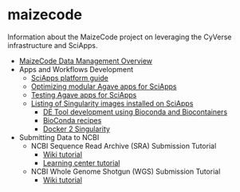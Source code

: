 # maizecode
Information about the MaizeCode project on leveraging the CyVerse infrastructure and SciApps.

* [MaizeCode Data Management Overview](docs/MaizeCode-data-management.md)
* Apps and Workflows Development
  * [SciApps platform guide](https://cyverse-sciapps-guide.readthedocs-hosted.com/en/latest/index.html)
  * [Optimizing modular Agave apps for SciApps](docs/Agave-SciApps.md)
  * [Testing Agave apps for SciApps](docs/Test-SciApps-apps.md)
  * [Listing of Singularity images installed on SciApps](docs/Singularity-SciApps.md)
    * [DE Tool development using Bioconda and Biocontainers](https://wiki.cyverse.org/wiki/display/csmgmt/DE+Tool+Docker+Image+registration+and+installation+using+Bioconda+and+Biocontainers)
    * [BioConda recipes](https://github.com/bioconda/bioconda-recipes)
    * [Docker 2 Singularity](https://github.com/singularityware/docker2singularity)
* Submitting Data to NCBI
  * NCBI Sequence Read Archive (SRA) Submission Tutorial
    * [Wiki tutorial](https://wiki.cyverse.org/wiki/pages/viewpage.action?pageId=20351132)
    * [Learning center tutorial](https://learning.cyverse.org/projects/sra_submission_quickstart/en/latest/)
  * NCBI Whole Genome Shotgun (WGS) Submission Tutorial
    * [Wiki tutorial](https://wiki.cyverse.org/wiki/pages/viewpage.action?pageId=34834057)

